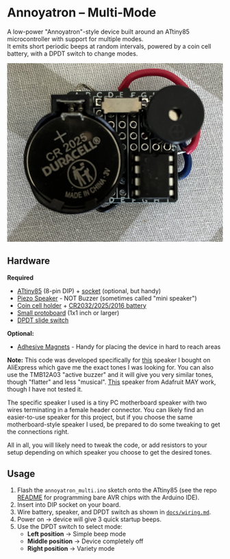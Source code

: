 # Annoyatron – Multi-Mode

A low-power "Annoyatron"-style device built around an ATtiny85 microcontroller with support for multiple modes.  
It emits short periodic beeps at random intervals, powered by a coin cell battery, with a DPDT switch to change modes.

![Front View](images/front.jpg)

## Hardware

**Required**
- [ATtiny85](https://s.click.aliexpress.com/e/_oDQX1nd) (8-pin DIP) + [socket](https://s.click.aliexpress.com/e/_olj3N3z) (optional, but handy)
- [Piezo Speaker](https://s.click.aliexpress.com/e/_oogEnCr) - NOT Buzzer (sometimes called "mini speaker")
- [Coin cell holder](https://s.click.aliexpress.com/e/_okgPNi7) + [CR2032/2025/2016 battery](https://www.aliexpress.us/item/3256805763327909.html?spm=a2g0o.cart.0.0.4e8838daufVBVd&mp=1&pdp_npi=5%40dis%21USD%21USD%207.15%21USD%205.08%21%21USD%204.90%21%21%21%402101eac917569158391367885ee5ac%2112000034988159617%21ct%21US%216342416047%21%211%210&gatewayAdapt=glo2usa)
- [Small protoboard](https://s.click.aliexpress.com/e/_oFym2z5) (1x1 inch or larger)
- [DPDT slide switch](https://s.click.aliexpress.com/e/_oE2SVij)

**Optional:**
- [Adhesive Magnets](https://s.click.aliexpress.com/e/_oFuSSpN) - Handy for placing the device in hard to reach areas

**Note:** This code was developed specifically for [this](https://s.click.aliexpress.com/e/_oogEnCr) speaker I bought on AliExpress which gave me the exact tones I was looking for. You can also use the TMB12A03 "active buzzer" and it will give you very similar tones, though "flatter" and less "musical". [This](https://www.sparkfun.com/mini-speaker-pc-mount-12mm-2-048khz.html) speaker from Adafruit MAY work, though I have not tested it.

The specific speaker I used is a tiny PC motherboard speaker with two wires terminating in a female header connector. You can likely find an easier-to-use speaker for this project, but if you choose the same motherboard-style speaker I used, be prepared to do some tweaking to get the connections right.

All in all, you will likely need to tweak the code, or add resistors to your setup depending on which speaker you choose to get the desired tones.

## Usage
1. Flash the `annoyatron_multi.ino` sketch onto the ATtiny85 (see the repo [README](../../README.md) for programming bare AVR chips with the Arduino IDE).
2. Insert into DIP socket on your board.
3. Wire battery, speaker, and DPDT switch as shown in [`docs/wiring.md`](docs/wiring.md).
4. Power on → device will give 3 quick startup beeps.
5. Use the DPDT switch to select mode:
   - **Left position** → Simple beep mode
   - **Middle position** → Device completely off
   - **Right position** → Variety mode
